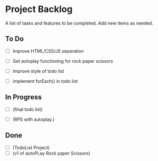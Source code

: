 # Project Backlog

A list of tasks and features to be completed. Add new items as needed.

## To Do

- [ ] Improve HTML/CSS/JS separation
- [ ] Get autoplay functioning for rock paper scissors
- [ ] Improve style of todo list
- [ ] implement forEach() in todo list


## In Progress

- [ ] (final todo list)
- [ ] (RPS with autoplay.)


## Done

- [ ] (TodoList Project)
- [ ] (v1 of autoPLay Rock paper Scissors)